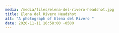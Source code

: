 ```yaml
---
media: /media/files/elena-del-rivero-headshot.jpg
title: Elena del Rivero Headshot
alt: "A photograph of Elena del Rivero "
date: 2020-11-11 16:58:00 -0500
---
```

